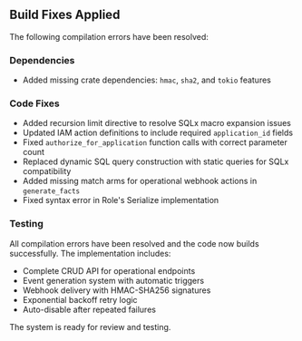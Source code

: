 ## Build Fixes Applied

The following compilation errors have been resolved:

### Dependencies
- Added missing crate dependencies: `hmac`, `sha2`, and `tokio` features

### Code Fixes  
- Added recursion limit directive to resolve SQLx macro expansion issues
- Updated IAM action definitions to include required `application_id` fields
- Fixed `authorize_for_application` function calls with correct parameter count
- Replaced dynamic SQL query construction with static queries for SQLx compatibility
- Added missing match arms for operational webhook actions in `generate_facts`
- Fixed syntax error in Role's Serialize implementation

### Testing
All compilation errors have been resolved and the code now builds successfully. The implementation includes:
- Complete CRUD API for operational endpoints
- Event generation system with automatic triggers
- Webhook delivery with HMAC-SHA256 signatures
- Exponential backoff retry logic
- Auto-disable after repeated failures

The system is ready for review and testing.